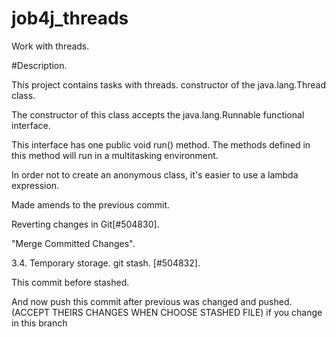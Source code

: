 # job4j_threads

Work with threads.

#Description.

This project contains tasks with threads.
constructor of the java.lang.Thread class.

The constructor of this class accepts the java.lang.Runnable functional interface.

This interface has one public void run() method. The methods defined in this method will run in a multitasking environment.

In order not to create an anonymous class, it's easier to use a lambda expression.

Made amends to the previous commit.

Reverting changes in Git[#504830].

"Merge Committed Changes".

3.4. Temporary storage. git stash. [#504832].

This commit before stashed.

And now push this commit after previous was changed and pushed.
(ACCEPT THEIRS CHANGES WHEN CHOOSE STASHED FILE)
if you change in this branch